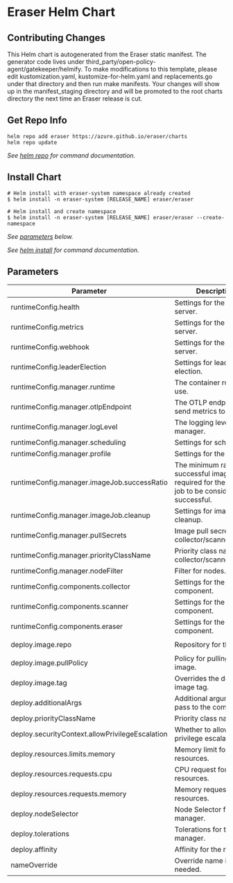 # Eraser Helm Chart

## Contributing Changes

This Helm chart is autogenerated from the Eraser static manifest. The generator code lives under third_party/open-policy-agent/gatekeeper/helmify. To make modifications to this template, please edit kustomization.yaml, kustomize-for-helm.yaml and replacements.go under that directory and then run make manifests. Your changes will show up in the manifest_staging directory and will be promoted to the root charts directory the next time an Eraser release is cut.

## Get Repo Info

```console
helm repo add eraser https://azure.github.io/eraser/charts
helm repo update
```

_See [helm repo](https://helm.sh/docs/helm/helm_repo/) for command documentation._

## Install Chart

```console
# Helm install with eraser-system namespace already created
$ helm install -n eraser-system [RELEASE_NAME] eraser/eraser

# Helm install and create namespace
$ helm install -n eraser-system [RELEASE_NAME] eraser/eraser --create-namespace

```

_See [parameters](#parameters) below._

_See [helm install](https://helm.sh/docs/helm/helm_install/) for command documentation._

## Parameters

| Parameter                                       | Description                                                                                          | Default                        |
| ----------------------------------------------- | ---------------------------------------------------------------------------------------------------- | ------------------------------ |
| runtimeConfig.health                            | Settings for the health server.                                                                      | `{}`                           |
| runtimeConfig.metrics                           | Settings for the metrics server.                                                                     | `{}`                           |
| runtimeConfig.webhook                           | Settings for the webhook server.                                                                     | `{}`                           |
| runtimeConfig.leaderElection                    | Settings for leader election.                                                                        | `{}`                           |
| runtimeConfig.manager.runtime                   | The container runtime to use.                                                                        | `containerd`                   |
| runtimeConfig.manager.otlpEndpoint              | The OTLP endpoint to send metrics to.                                                                 | `""`                           |
| runtimeConfig.manager.logLevel                  | The logging level for the manager.                                                                   | `info`                         |
| runtimeConfig.manager.scheduling                | Settings for scheduling.                                                                             | `{}`                           |
| runtimeConfig.manager.profile                   | Settings for the profiler.                                                                           | `{}`                           |
| runtimeConfig.manager.imageJob.successRatio     | The minimum ratio of successful image jobs required for the overall job to be considered successful. | `1.0`                          |
| runtimeConfig.manager.imageJob.cleanup          | Settings for image job cleanup.                                                                      | `{}`                           |
| runtimeConfig.manager.pullSecrets               | Image pull secrets for collector/scanner/eraser.                                                     | `[]`                           |
| runtimeConfig.manager.priorityClassName         | Priority class name for collector/scanner/eraser.                                                    | `""`                           |
| runtimeConfig.manager.nodeFilter                | Filter for nodes.                                                                                    | `{}`                           |
| runtimeConfig.components.collector              | Settings for the collector component.                                                                | `{ enabled: false }`           |
| runtimeConfig.components.scanner                | Settings for the scanner component.                                                                  | `{ enabled: false }`           |
| runtimeConfig.components.eraser                 | Settings for the eraser component.                                                                   | `{}`                           |
| deploy.image.repo                               | Repository for the image.                                                                            | `ghcr.io/azure/eraser-manager` |
| deploy.image.pullPolicy                         | Policy for pulling the image.                                                                        | `IfNotPresent`                 |
| deploy.image.tag                                | Overrides the default image tag.                                                                     | `""`                           |
| deploy.additionalArgs                           | Additional arguments to pass to the command.                                                         | `[]`                           |
| deploy.priorityClassName                        | Priority class name.                                                                                 | `""`                           |
| deploy.securityContext.allowPrivilegeEscalation | Whether to allow privilege escalation.                                                               | `false`                        |
| deploy.resources.limits.memory                  | Memory limit for the resources.                                                                      | `30Mi`                         |
| deploy.resources.requests.cpu                   | CPU request for the resources.                                                                       | `100m`                         |
| deploy.resources.requests.memory                | Memory request for the resources.                                                                    | `20Mi`                         |
| deploy.nodeSelector                             | Node Selector for manager.                                                                           | kubernetes.io/os: linux        |
| deploy.tolerations                              | Tolerations for the manager.                                                                         | []                             |
| deploy.affinity                                 | Affinity for the manager.                                                                            | {}                             |
| nameOverride                                    | Override name if needed.                                                                             | ""                             |
